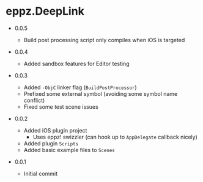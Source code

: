 # eppz.DeepLink


* 0.0.5

	+ Build post processing script only compiles when iOS is targeted

* 0.0.4

	+ Added sandbox features for Editor testing

* 0.0.3

	+ Added `-ObjC` linker flag (`BuildPostProcessor`)
	+ Prefixed some external symbol (avoiding some symbol name conflict)
	+ Fixed some test scene issues	

* 0.0.2

	+ Added iOS plugin project
		+ Uses eppz! swizzler (can hook up to `AppDelegate` callback nicely)
	+ Added plugin `Scripts`
	+ Added basic example files to `Scenes`

* 0.0.1

	+ Initial commit